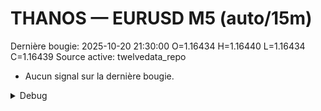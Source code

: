 # THANOS — EURUSD M5 (auto/15m)
Dernière bougie: 2025-10-20 21:30:00  O=1.16434  H=1.16440  L=1.16434  C=1.16439
Source active: twelvedata_repo

- Aucun signal sur la dernière bougie.

<details><summary>Debug</summary>

- TD_API_KEY manquant.

</details>